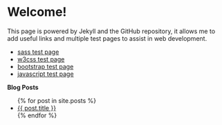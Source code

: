 # Welcome!

This page is powered by Jekyll and the GitHub repository, it allows me to add useful links and multiple test pages to assist in web development.
* [sass test page](http://github.hogwash.ga/index/sass)
* [w3css test page](http://github.hogwash.ga/index/w3css)
* [bootstrap test page](http://github.hogwash.ga/index/bootstrap)
* [javascript test page](http://github.hogwash.ga/index/javascript)


**Blog Posts**
<ul>
  {% for post in site.posts %}
    <li>
      <a href="{{ post.url }}">{{ post.title }}</a>
    </li>
  {% endfor %}
</ul>
